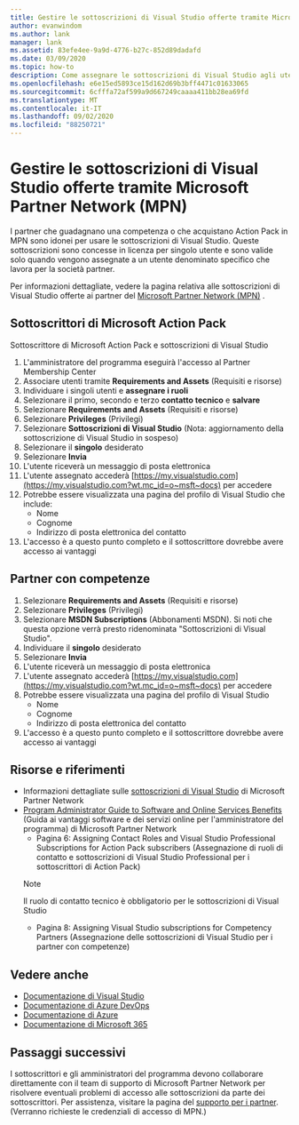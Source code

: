 ```yaml
---
title: Gestire le sottoscrizioni di Visual Studio offerte tramite Microsoft Partner Network (MPN) | Microsoft Docs
author: evanwindom
ms.author: lank
manager: lank
ms.assetid: 83efe4ee-9a9d-4776-b27c-852d89dadafd
ms.date: 03/09/2020
ms.topic: how-to
description: Come assegnare le sottoscrizioni di Visual Studio agli utenti finali per i partner MPN.
ms.openlocfilehash: e6e15ed5893ce15d162d69b3bff4471c01633065
ms.sourcegitcommit: 6cfffa72af599a9d667249caaaa411bb28ea69fd
ms.translationtype: MT
ms.contentlocale: it-IT
ms.lasthandoff: 09/02/2020
ms.locfileid: "88250721"
---
```

# <a name="manage-visual-studio-subscriptions-offered-through-the-microsoft-partner-network-mpn"></a>Gestire le sottoscrizioni di Visual Studio offerte tramite Microsoft Partner Network (MPN)
I partner che guadagnano una competenza o che acquistano Action Pack in MPN sono idonei per usare le sottoscrizioni di Visual Studio. Queste sottoscrizioni sono concesse in licenza per singolo utente e sono valide solo quando vengono assegnate a un utente denominato specifico che lavora per la società partner.

Per informazioni dettagliate, vedere la pagina relativa alle sottoscrizioni di Visual Studio offerte ai partner del [Microsoft Partner Network (MPN)](program-mpn.md) .

## <a name="microsoft-action-pack-subscribers"></a>Sottoscrittori di Microsoft Action Pack
Sottoscrittore di Microsoft Action Pack e sottoscrizioni di Visual Studio
1. L'amministratore del programma eseguirà l'accesso al Partner Membership Center
2. Associare utenti tramite **Requirements and Assets** (Requisiti e risorse)
3. Individuare i singoli utenti e **assegnare i ruoli**
4. Selezionare il primo, secondo e terzo **contatto tecnico** e **salvare**
5. Selezionare **Requirements and Assets** (Requisiti e risorse)
6. Selezionare **Privileges** (Privilegi)
7. Selezionare **Sottoscrizioni di Visual Studio** (Nota: aggiornamento della sottoscrizione di Visual Studio in sospeso)
8. Selezionare il **singolo** desiderato
9. Selezionare **Invia**
10. L'utente riceverà un messaggio di posta elettronica
11. L'utente assegnato accederà [https://my.visualstudio.com](https://my.visualstudio.com?wt.mc_id=o~msft~docs) per accedere
12. Potrebbe essere visualizzata una pagina del profilo di Visual Studio che include:
    - Nome
    - Cognome
    - Indirizzo di posta elettronica del contatto
13. L'accesso è a questo punto completo e il sottoscrittore dovrebbe avere accesso ai vantaggi

## <a name="competency-partners"></a>Partner con competenze
1. Selezionare **Requirements and Assets** (Requisiti e risorse)
2. Selezionare **Privileges** (Privilegi)
3. Selezionare **MSDN Subscriptions** (Abbonamenti MSDN). Si noti che questa opzione verrà presto ridenominata "Sottoscrizioni di Visual Studio".
4. Individuare il **singolo** desiderato
5. Selezionare **Invia**
6. L'utente riceverà un messaggio di posta elettronica
7. L'utente assegnato accederà [https://my.visualstudio.com](https://my.visualstudio.com?wt.mc_id=o~msft~docs) per accedere
8. Potrebbe essere visualizzata una pagina del profilo di Visual Studio
    - Nome
    - Cognome
    - Indirizzo di posta elettronica del contatto
9. L'accesso è a questo punto completo e il sottoscrittore dovrebbe avere accesso ai vantaggi

## <a name="resources-and-references"></a>Risorse e riferimenti
- Informazioni dettagliate sulle [sottoscrizioni di Visual Studio](https://partner.microsoft.com/membership/msdn-subscriptions) di Microsoft Partner Network
- [Program Administrator Guide to Software and Online Services Benefits](https://assetsprod.microsoft.com/mpn/Program-Administrator-Guide-to-Software-and-Online-Services-Benefits) (Guida ai vantaggi software e dei servizi online per l'amministratore del programma) di Microsoft Partner Network
  - Pagina 6: Assigning Contact Roles and Visual Studio Professional Subscriptions for Action Pack subscribers (Assegnazione di ruoli di contatto e sottoscrizioni di Visual Studio Professional per i sottoscrittori di Action Pack)
  > [!NOTE]
  > Il ruolo di contatto tecnico è obbligatorio per le sottoscrizioni di Visual Studio
  - Pagina 8: Assigning Visual Studio subscriptions for Competency Partners (Assegnazione delle sottoscrizioni di Visual Studio per i partner con competenze)

## <a name="see-also"></a>Vedere anche
- [Documentazione di Visual Studio](https://docs.microsoft.com/visualstudio/)
- [Documentazione di Azure DevOps](https://docs.microsoft.com/azure/devops/)
- [Documentazione di Azure](https://docs.microsoft.com/azure/)
- [Documentazione di Microsoft 365](https://docs.microsoft.com/microsoft-365/)

## <a name="next-steps"></a>Passaggi successivi
I sottoscrittori e gli amministratori del programma devono collaborare direttamente con il team di supporto di Microsoft Partner Network per risolvere eventuali problemi di accesso alle sottoscrizioni da parte dei sottoscrittori. Per assistenza, visitare la pagina del [supporto per i partner](https://partner.microsoft.com/support). (Verranno richieste le credenziali di accesso di MPN.)


